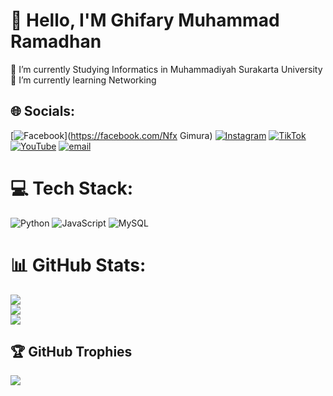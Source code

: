 # 💫 Hello, I'M Ghifary Muhammad Ramadhan
🔭 I’m currently Studying Informatics in Muhammadiyah Surakarta University<br>🌱 I’m currently learning Networking


## 🌐 Socials:
[![Facebook](https://img.shields.io/badge/Facebook-%231877F2.svg?logo=Facebook&logoColor=white)](https://facebook.com/Nfx Gimura) [![Instagram](https://img.shields.io/badge/Instagram-%23E4405F.svg?logo=Instagram&logoColor=white)](https://instagram.com/ghipry_) [![TikTok](https://img.shields.io/badge/TikTok-%23000000.svg?logo=TikTok&logoColor=white)](https://tiktok.com/@Ghipry_) [![YouTube](https://img.shields.io/badge/YouTube-%23FF0000.svg?logo=YouTube&logoColor=white)](https://youtube.com/@XGymura29) [![email](https://img.shields.io/badge/Email-D14836?logo=gmail&logoColor=white)](mailto:ghifarymuhammad10gmail.com) 

# 💻 Tech Stack:
![Python](https://img.shields.io/badge/python-3670A0?style=for-the-badge&logo=python&logoColor=ffdd54) ![JavaScript](https://img.shields.io/badge/javascript-%23323330.svg?style=for-the-badge&logo=javascript&logoColor=%23F7DF1E) ![MySQL](https://img.shields.io/badge/mysql-4479A1.svg?style=for-the-badge&logo=mysql&logoColor=white)
# 📊 GitHub Stats:
![](https://github-readme-stats.vercel.app/api?username=Ghifary-29&theme=dark&hide_border=false&include_all_commits=true&count_private=false)<br/>
![](https://nirzak-streak-stats.vercel.app/?user=Ghifary-29&theme=dark&hide_border=false)<br/>
![](https://github-readme-stats.vercel.app/api/top-langs/?username=Ghifary-29&theme=dark&hide_border=false&include_all_commits=true&count_private=false&layout=compact)

## 🏆 GitHub Trophies
![](https://github-profile-trophy.vercel.app/?username=Ghifary-29&theme=radical&no-frame=false&no-bg=true&margin-w=4)

<!-- Proudly created with GPRM ( https://gprm.itsvg.in ) -->
